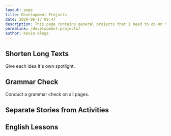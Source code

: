 ```yaml
--- 
layout: page
title: Development Projects
date: 2020-06-17 09:47
description: This page contains general projects that I need to do on the website.
permalink: /development-projects/ 
author: Kevin Olega 
--- 
```


## Shorten Long Texts

Give each idea it's own spotlight.

## Grammar Check

Conduct a grammar check on all pages.

## Separate Stories from Activities



## English Lessons